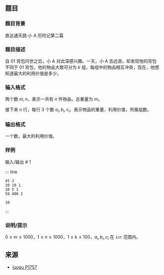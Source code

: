 ## 题目


### 题目背景 
直达通天路·小 A 历险记第二篇




### 题目描述

自 $01$ 背包问世之后，小 A 对此深感兴趣。一天，小 A 去远游，却发现他的背包不同于 $01$ 背包，他的物品大致可分为 $k$ 组，每组中的物品相互冲突，现在，他想知道最大的利用价值是多少。



### 输入格式
两个数 $m,n$，表示一共有 $n$ 件物品，总重量为 $m$。

接下来 $n$ 行，每行 $3$ 个数 $a_i,b_i,c_i$，表示物品的重量，利用价值，所属组数。



### 输出格式

一个数，最大的利用价值。



### 样例


输入/输出 # 1

::: line
```
45 3
10 10 1
10 5 1
50 400 2
```

```
10
```
:::





### 说明/提示
$0 \leq m \leq 1000$，$1 \leq n \leq 1000$，$1\leq k\leq 100$，$a_i, b_i, c_i$ 在 `int` 范围内。


## 来源

- [luogu P1757](https://www.luogu.com.cn/problem/P1757)
